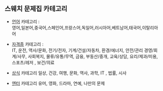 ## 스웨치 문제집 카테고리

* [언어](https://google.com) 카테고리 :  
영어,일본어,중국어,스페인어,프랑스어,독일어,러시아어,베트남어,태국어,이탈리아어


* [자격증](https://www.naver.com) 카테고리 :  
IT, 운전, 역사/문화, 전기/전자, 기계/건설/자동차, 환경/에너지, 안전/관리
경영/회계/사무, 사회복지, 물류/유통/무역, 금융, 부동산/중개, 교육/상담,
요리/제과/미용, 스포츠/레저 , 보건/의료


* [상식](https://www.naver.com) 카테고리
일상, 건강, 여행, 문화, 역사, 과학, IT , 법률, 시사

* [엔터](https://www.naver.com) 카테고리
유머, 영화, 드라마, 연예, 나만의 문제
